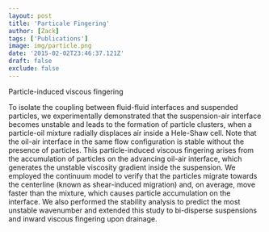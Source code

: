 ```yaml
---
layout: post
title: 'Particale Fingering'
author: [Zack]
tags: ['Publications']
image: img/particle.png
date: '2015-02-02T23:46:37.121Z'
draft: false
exclude: false
---
```


Particle-induced viscous fingering

To isolate the coupling between fluid-fluid interfaces and suspended particles, we experimentally demonstrated that the suspension-air interface becomes unstable and leads to the formation of particle clusters, when a particle-oil mixture radially displaces air inside a Hele-Shaw cell. Note that the oil-air interface in the same flow configuration is stable without the presence of particles. This particle-induced viscous fingering arises from the accumulation of particles on the advancing oil-air interface, which generates the unstable viscosity gradient inside the suspension. We employed the continuum model to verify that the particles migrate towards the centerline (known as shear-induced migration) and, on average, move faster than the mixture, which causes particle accumulation on the interface. We also performed the stability analysis to predict the most unstable wavenumber and extended this study to bi-disperse suspensions and inward viscous fingering upon drainage.
